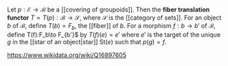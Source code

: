 Let $p:\mathcal E\to \mathcal B$ be a [[covering of groupoids]]. Then the **fiber translation functor** $T=T(p): \mathcal B\to \mathcal S$, where $\mathcal S$ is the [[category of sets]]. For an object $b$ of $\mathcal B$, define $T(b) = F_b$, the [[fiber]] of $b$. For a morphism $f:b\to b'$ of $\mathcal B$, define T(f):F_b\to F_{b'}$ by $T(f)(e) = e'$ where $e'$ is the target of the unique $g$ in the [[star of an object|star]] $\text{St}(e)$ such that $p(g)=f$. 

https://www.wikidata.org/wiki/Q16897605